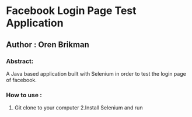 # Facebook Login Page Test Application
## Author : Oren Brikman 

### Abstract: 
A Java based application built with Selenium in order to test the login page of facebook.

### How to use : 
1. Git clone to your computer 
2.Install Selenium and run
